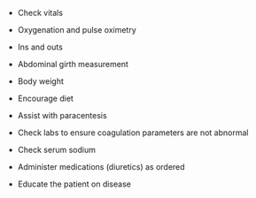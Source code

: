 - Check vitals

- Oxygenation and pulse oximetry

- Ins and outs

- Abdominal girth measurement

- Body weight

- Encourage diet

- Assist with paracentesis

- Check labs to ensure coagulation parameters are not abnormal

- Check serum sodium

- Administer medications (diuretics) as ordered

- Educate the patient on disease